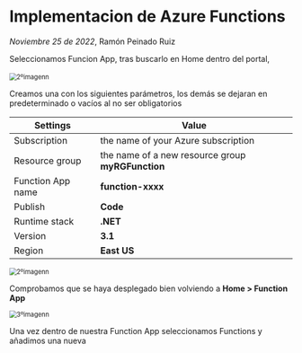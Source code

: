 # Implementacion de Azure Functions
*Noviembre 25 de 2022*, Ramón Peinado Ruiz



Seleccionamos Funcion App, tras buscarlo en Home dentro del portal,

​	<img src="/img/1ºimagenn.png" alt="2ºimagenn" style="zoom:80%;" />

Creamos una con los siguientes parámetros, los demás se dejaran en predeterminado o vacíos al no ser obligatorios

| Settings          | Value                                             |
| ----------------- | ------------------------------------------------- |
| Subscription      | the name of your Azure subscription               |
| Resource group    | the name of a new resource group **myRGFunction** |
| Function App name | **function-xxxx**                                 |
| Publish           | **Code**                                          |
| Runtime stack     | **.NET**                                          |
| Version           | **3.1**                                           |
| Region            | **East US**                                       |

<img src="/img/2ºimagenn.png" alt="2ºimagenn" style="zoom:80%;" />

Comprobamos que se haya desplegado bien volviendo a **Home > Function App**

<img src="/img/3ºimagenn.png" alt="3ºimagenn" style="zoom:80%;" />

Una vez dentro de nuestra Function App seleccionamos Functions y añadimos una nueva
